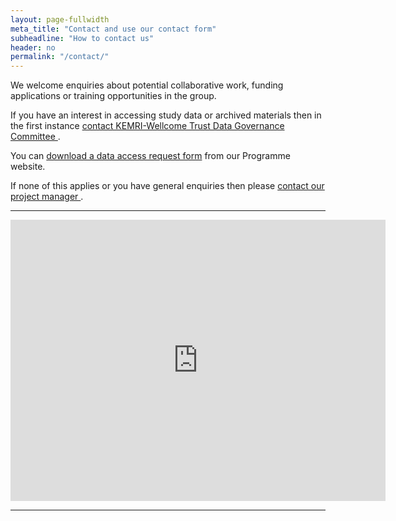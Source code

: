 ```yaml
---
layout: page-fullwidth
meta_title: "Contact and use our contact form"
subheadline: "How to contact us"
header: no
permalink: "/contact/"
---
```

<div class="row"> 
<p class="text-justify lead">
We welcome enquiries about potential collaborative work, funding applications or training opportunities in the group.
</p>

<p class="text-justify lead"> 
If you have an interest in accessing study data or archived materials then in the first instance <a href="mailto:dgc@kemri-wellcome.org" >contact KEMRI-Wellcome Trust Data Governance Committee </a>.
</p>

<p class="text-justify lead">
You can <a href="http://kemri-wellcome.org/about-us/#ChildVerticalTab_15">download a data access request form</a> from our Programme  website.

 If none of this applies or you have general enquiries then please <a href="mailto:SBaraka@kemri-wellcome.org">contact our project manager </a>. 
</p>
</div>

<hr>
<div class="row">

<div class="small-10 small-10-centered columns" >
<center>
<iframe src="https://www.google.com/maps/embed?pb=!1m18!1m12!1m3!1d3981.813970886534!2d39.85460775132457!3d-3.629917243685571!2m3!1f0!2f0!3f0!3m2!1i1024!2i768!4f13.1!3m3!1m2!1s0x183fdd7f6c7c8b31%3A0x16d18d21493202f4!2sWellcome+Trust!5e0!3m2!1sen!2ske!4v1493019251375" width="600" height="450" frameborder="0" style="border:0" allowfullscreen></iframe>
</center>

</div>
</div>

<hr>

